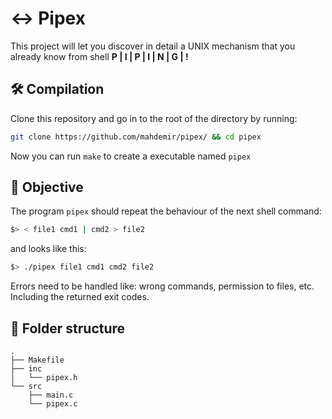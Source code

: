 # ↔️ Pipex
This project will let you discover in detail a UNIX mechanism that you already know from shell  **P | I | P | I | N | G | !**

## 🛠️ Compilation
Clone this repository and go in to the root of the directory by running:
```bash
git clone https://github.com/mahdemir/pipex/ && cd pipex
```
Now you can run ``` make ``` to create a executable named ``` pipex ```

## 🎯 Objective
The program `pipex` should repeat the behaviour of the next shell command:
```bash
$> < file1 cmd1 | cmd2 > file2
```
and looks like this:
```bash
$> ./pipex file1 cmd1 cmd2 file2
```
Errors need to be handled like: wrong commands, permission to files, etc. Including the returned exit codes.

## 🌳 Folder structure
```
.
├── Makefile
├── inc
│   └── pipex.h
└── src
    ├── main.c
    └── pipex.c
```

